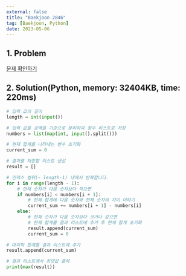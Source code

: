 ```yaml
---
external: false
title: "Baekjoon 2846"
tag: [Baekjoon, Python]
date: 2023-05-06
---
```


## 1. Problem

[문제 확인하기](https://www.acmicpc.net/problem/2846)

## 2. Solution(Python, memory: 32404KB, time: 220ms)

```python
# 입력 값의 길이
length = int(input())

# 입력 값을 공백을 기준으로 분리하여 정수 리스트로 저장
numbers = list(map(int, input().split()))

# 현재 합계를 나타내는 변수 초기화
current_sum = 0

# 결과를 저장할 리스트 생성
result = []

# 인덱스 범위(~ length-1) 내에서 반복합니다.
for i in range(length - 1):
    # 현재 숫자가 다음 숫자보다 작으면
    if numbers[i] < numbers[i + 1]:
        # 현재 합계에 다음 숫자와 현재 숫자의 차이 더하기
        current_sum += numbers[i + 1] - numbers[i]
    else:
        # 현재 숫자가 다음 숫자보다 크거나 같으면
        # 현재 합계를 결과 리스트에 추가 후 현재 합계 초기화
        result.append(current_sum)
        current_sum = 0

# 마지막 합계를 결과 리스트에 추가
result.append(current_sum)

# 결과 리스트에서 최댓값 출력
print(max(result))
```
